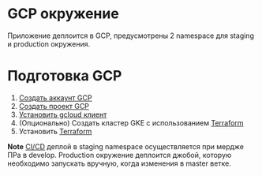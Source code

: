 # GCP окружение

Приложение деплоится в GCP, предусмотрены 2 namespace для staging и production окружения.

# Подготовка GCP
1. [Создать аккаунт GCP](https://cloud.google.com/free)
2. [Создать проект GCP](https://cloud.google.com/resource-manager/docs/creating-managing-projects)
3. [Установить gcloud клиент](https://cloud.google.com/sdk/install)
4. (Опционально) Создать кластер GKE с использованием [Terraform](./tf.md)
5. Установить [Terraform](https://learn.hashicorp.com/tutorials/terraform/install-cli)

**Note**
[CI/CD](./gitlab.md) деплой в staging namespace осуществляется при мердже ПРа в develop.
Production окружение деплоится джобой, которую необходимо запускать вручную, когда изменения в master ветке.
